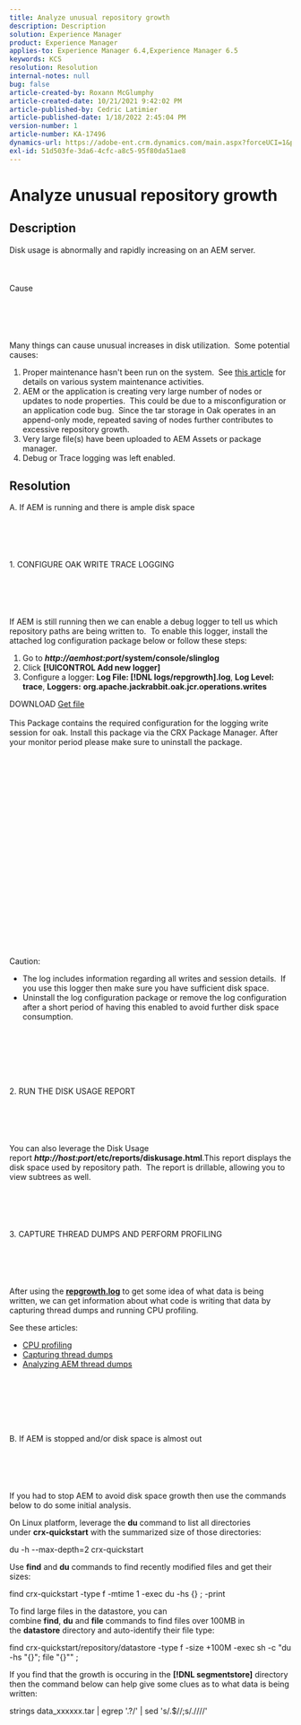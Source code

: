 ```yaml
---
title: Analyze unusual repository growth
description: Description
solution: Experience Manager
product: Experience Manager
applies-to: Experience Manager 6.4,Experience Manager 6.5
keywords: KCS
resolution: Resolution
internal-notes: null
bug: false
article-created-by: Roxann McGlumphy
article-created-date: 10/21/2021 9:42:02 PM
article-published-by: Cedric Latimier
article-published-date: 1/18/2022 2:45:04 PM
version-number: 1
article-number: KA-17496
dynamics-url: https://adobe-ent.crm.dynamics.com/main.aspx?forceUCI=1&pagetype=entityrecord&etn=knowledgearticle&id=6654cfb6-b732-ec11-b6e5-000d3a5ba97a
exl-id: 51d503fe-3da6-4cfc-a8c5-95f80da51ae8
---
```

# Analyze unusual repository growth

## Description


Disk usage is abnormally and rapidly increasing on an AEM server.
<br><br><br><br>Cause<br><br><br><br><br><br>
Many things can cause unusual increases in disk utilization.  Some potential causes:

1. Proper maintenance hasn't been run on the system.  See [this article](https://helpx.adobe.com/experience-manager/kb/AEM6-Maintenance-Guide.html) for details on various system maintenance activities.
2. AEM or the application is creating very large number of nodes or updates to node properties.  This could be due to a misconfiguration or an application code bug.  Since the tar storage in Oak operates in an append-only mode, repeated saving of nodes further contributes to excessive repository growth.
3. Very large file(s) have been uploaded to AEM Assets or package manager.
4. Debug or Trace logging was left enabled.



## Resolution

A. If AEM is running and there is ample disk space<br><br><br><br> <br><br>1. CONFIGURE OAK WRITE TRACE LOGGING<br><br><br><br> <br><br>If AEM is still running then we can enable a debug logger to tell us which repository paths are being written to.  To enable this logger, install the attached log configuration package below or follow these steps:
1. Go to <b>*http://aemhost:port*/system/console/slinglog</b>
2. Click <b>[!UICONTROL Add new logger]</b>
3. Configure a logger: <b>Log File: [!DNL logs/repgrowth].log</b>, <b>Log Level: trace</b>, <b>Loggers:</b> <b>org.apache.jackrabbit.oak.jcr.operations.writes</b>


DOWNLOAD
[Get file](https://helpx.adobe.com/content/dam/help/en/experience-manager/kb/analyze-unusual-repository-growth/jcr:content/main-pars/download/log_repository_growth-1.zip "log_repository_growth-1.zip") <br><br>This Package contains the required configuration for the logging write session for oak. Install this package via the CRX Package Manager. After your monitor period please make sure to uninstall the package.<br><br><br><br><br><br><br><br> <br><br><br><br><br><br> <br><br><br><br><br><br><br><br><br>
Caution:

- The log includes information regarding all writes and session details.  If you use this logger then make sure you have sufficient disk space.
- Uninstall the log configuration package or remove the log configuration after a short period of having this enabled to avoid further disk space consumption.



<br><br><br><br> <br><br>2. RUN THE DISK USAGE REPORT<br><br><br><br> <br><br>
You can also leverage the Disk Usage report <b>*http://host:port*/etc/reports/diskusage.html</b>.This report displays the disk space used by repository path.  The report is drillable, allowing you to view subtrees as well.
<br><br><br><br> <br><br>3. CAPTURE THREAD DUMPS AND PERFORM PROFILING<br><br><br><br> <br><br>
After using the <b>[repgrowth.log](https://helpx.adobe.com/experience-manager/kb/analyze-unusual-repository-growth.html#repgrowth)</b> to get some idea of what data is being written, we can get information about what code is writing that data by capturing thread dumps and running CPU profiling.

See these articles:

- [CPU profiling](https://helpx.adobe.com/experience-manager/kb/AnalyzeUsingBuiltInProfiler.html)
- [Capturing thread dumps](https://helpx.adobe.com/experience-manager/kb/TakeThreadDump.html)
- [Analyzing AEM thread dumps](https://helpx.adobe.com/experience-manager/kb/thread-dump-analysis.html)

<br><br><br><br> <br><br>B. If AEM is stopped and/or disk space is almost out<br><br><br><br> <br><br>
If you had to stop AEM to avoid disk space growth then use the commands below to do some initial analysis.

On Linux platform, leverage the <b>du</b> command to list all directories under <b>crx-quickstart</b> with the summarized size of those directories:

du -h --max-depth=2 crx-quickstart

Use <b>find</b> and <b>du</b> commands to find recently modified files and get their sizes:

find crx-quickstart -type f -mtime 1 -exec du -hs {} \; -print

To find large files in the datastore, you can combine <b>find</b>, <b>du</b> and <b>file</b> commands to find files over 100MB in the <b>datastore</b> directory and auto-identify their file type:

find crx-quickstart/repository/datastore -type f -size +100M -exec sh -c "du -hs \"{}\"; file \"{}\"" \;

If you find that the growth is occuring in the <b>[!DNL segmentstore]</b> directory then the command below can help give some clues as to what data is being written:

strings data_xxxxxx.tar | egrep '.?/' | sed 's/.$//;s/.\//\//'
